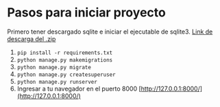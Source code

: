 # Pasos para iniciar proyecto

Primero tener descargado sqlite e iniciar el ejecutable de sqlite3.
[Link de descarga del .zip](https://www.sqlite.org/2023/sqlite-tools-win-x64-3440200.zip)


1. `pip install -r requirements.txt`
2. `python manage.py makemigrations`
3. `python manage.py migrate`
4. `python manage.py createsuperuser`
5. `python manage.py runserver`
6. Ingresar a tu navegador en el puerto 8000 [http://127.0.0.1:8000/](http://127.0.0.1:8000/)
